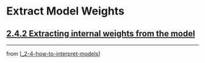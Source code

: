 # Extract Model Weights

## [**2.4.2** Extracting internal weights from the model](https://livebook.manning.com/book/deep-learning-with-javascript/chapter-2/286)

---
from [[_2-4-how-to-interpret-models]]

[//begin]: # "Autogenerated link references for markdown compatibility"
[_2-4-how-to-interpret-models]: _2-4-how-to-interpret-models.md "How to Interpret Models"
[//end]: # "Autogenerated link references"